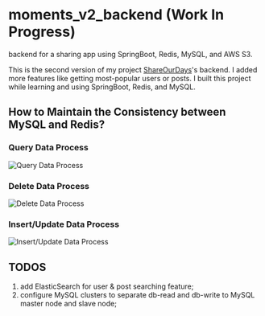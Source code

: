 # moments_v2_backend (Work In Progress)
backend for a sharing app using SpringBoot, Redis, MySQL, and AWS S3.

This is the second version of my project [ShareOurDays](https://github.com/AllenSun-HM/ShareOurDays)'s backend. I added more features like getting most-popular users or posts.
I built this project while learning and using SpringBoot, Redis, and MySQL.

## How to Maintain the Consistency between MySQL and Redis?
 ### Query Data Process 
 ![Query Data Process](https://general-pics-allen.s3.ap-northeast-2.amazonaws.com/github_moments_v2_backend/Query+Data+Process+(1).png)
 ### Delete Data Process 
 ![Delete Data Process](https://general-pics-allen.s3.ap-northeast-2.amazonaws.com/github_moments_v2_backend/Delete+Data+Process+(1).png)
 ### Insert/Update Data Process 
 ![Insert/Update Data Process](https://general-pics-allen.s3.ap-northeast-2.amazonaws.com/github_moments_v2_backend/Insert_Update+Data+Process+(3).png)

## TODOS
  1. add ElasticSearch for user & post searching feature;
  2. configure MySQL clusters to separate db-read and db-write to MySQL master node and slave node;
